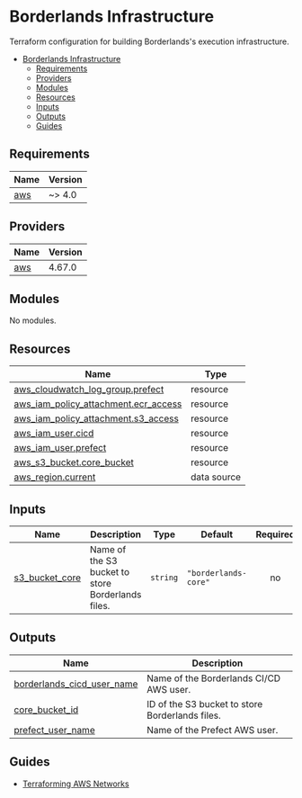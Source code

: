 # Borderlands Infrastructure

Terraform configuration for building Borderlands's execution infrastructure.

- [Borderlands Infrastructure](#borderlands-infrastructure)
  - [Requirements](#requirements)
  - [Providers](#providers)
  - [Modules](#modules)
  - [Resources](#resources)
  - [Inputs](#inputs)
  - [Outputs](#outputs)
  - [Guides](#guides)

<!-- BEGIN_TF_DOCS -->
## Requirements

| Name | Version |
|------|---------|
| <a name="requirement_aws"></a> [aws](#requirement\_aws) | ~> 4.0 |

## Providers

| Name | Version |
|------|---------|
| <a name="provider_aws"></a> [aws](#provider\_aws) | 4.67.0 |

## Modules

No modules.

## Resources

| Name | Type |
|------|------|
| [aws_cloudwatch_log_group.prefect](https://registry.terraform.io/providers/hashicorp/aws/latest/docs/resources/cloudwatch_log_group) | resource |
| [aws_iam_policy_attachment.ecr_access](https://registry.terraform.io/providers/hashicorp/aws/latest/docs/resources/iam_policy_attachment) | resource |
| [aws_iam_policy_attachment.s3_access](https://registry.terraform.io/providers/hashicorp/aws/latest/docs/resources/iam_policy_attachment) | resource |
| [aws_iam_user.cicd](https://registry.terraform.io/providers/hashicorp/aws/latest/docs/resources/iam_user) | resource |
| [aws_iam_user.prefect](https://registry.terraform.io/providers/hashicorp/aws/latest/docs/resources/iam_user) | resource |
| [aws_s3_bucket.core_bucket](https://registry.terraform.io/providers/hashicorp/aws/latest/docs/resources/s3_bucket) | resource |
| [aws_region.current](https://registry.terraform.io/providers/hashicorp/aws/latest/docs/data-sources/region) | data source |

## Inputs

| Name | Description | Type | Default | Required |
|------|-------------|------|---------|:--------:|
| <a name="input_s3_bucket_core"></a> [s3\_bucket\_core](#input\_s3\_bucket\_core) | Name of the S3 bucket to store Borderlands files. | `string` | `"borderlands-core"` | no |

## Outputs

| Name | Description |
|------|-------------|
| <a name="output_borderlands_cicd_user_name"></a> [borderlands\_cicd\_user\_name](#output\_borderlands\_cicd\_user\_name) | Name of the Borderlands CI/CD AWS user. |
| <a name="output_core_bucket_id"></a> [core\_bucket\_id](#output\_core\_bucket\_id) | ID of the S3 bucket to store Borderlands files. |
| <a name="output_prefect_user_name"></a> [prefect\_user\_name](#output\_prefect\_user\_name) | Name of the Prefect AWS user. |
<!-- END_TF_DOCS -->

## Guides

- [Terraforming AWS Networks](https://medium.com/appgambit/terraform-aws-vpc-with-private-public-subnets-with-nat-4094ad2ab331)
